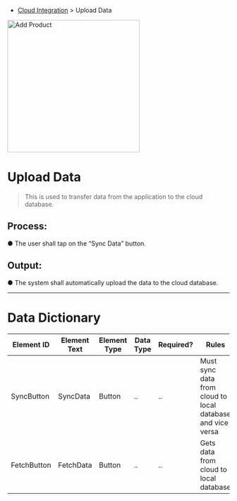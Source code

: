 - [Cloud Integration](../MAIN_MD/4_SQUAREMIND_CloudIntegration.md) > Upload Data

<img src="https://github.com/HarleyGotardo/square-mind/assets/111520613/8b8ebf13-fb6b-4876-8beb-7e64fa3e830b" alt="Add Product" width="300"/>

# Upload Data
> This is used to transfer data from the application to the cloud database.

## Process:
  ● The user shall tap on the “Sync Data” button.

## Output:
  ● The system shall automatically upload the data to the cloud database.

______
>
# Data Dictionary
| Element ID | Element Text| Element Type | Data Type | Required? | Rules |
|------------|------------|------------|------------|------------|------------|
| SyncButton | SyncData | Button |..|..| Must sync data from cloud to local database and vice versa |
|  FetchButton | FetchData | Button |..|..| Gets data from cloud to local database |

